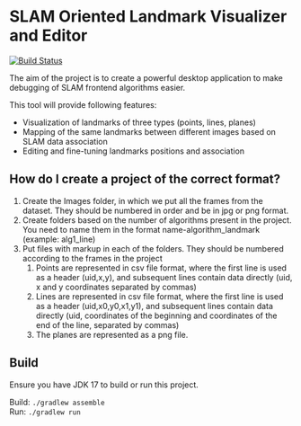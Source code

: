 # SLAM Oriented Landmark Visualizer and Editor


[![Build Status](https://github.com/prime-slam/SOLVE/workflows/Build/badge.svg)](https://github.com/prime-slam/SOLVE/actions/workflows/build.yml)

The aim of the project is to create a powerful desktop application to make debugging of SLAM frontend algorithms easier.

This tool will provide following features:

* Visualization of landmarks of three types (points, lines, planes)
* Mapping of the same landmarks between different images based on SLAM data association
* Editing and fine-tuning landmarks positions and association

## How do I create a project of the correct format?
1. Create the Images folder, in which we put all the frames from the dataset. They should be numbered in order and be in jpg or png format.
2.  Create folders based on the number of algorithms present in the project. You need to name them in the format name-algorithm_landmark (example: alg1_line)
3. Put files with markup in each of the folders. They should be numbered according to the frames in the project
    1. Points are represented in csv file format, where the first line is used as a header (uid,x,y), and subsequent lines contain data directly (uid, x and y coordinates separated by commas)
    2. Lines are represented in csv file format, where the first line is used as a header (uid,x0,y0,x1,y1), and subsequent lines contain data directly (uid, coordinates of the beginning and coordinates of the end of the line, separated by commas)
    3. The planes are represented as a png file.
## Build

Ensure you have JDK 17 to build or run this project.

Build: `./gradlew assemble`  
Run: `./gradlew run`  